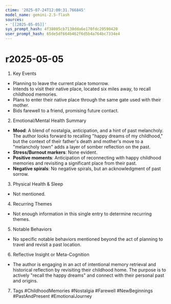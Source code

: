 ```yaml
---
ctime: '2025-07-24T12:00:31.766845'
model_name: gemini-2.5-flash
sources:
- '[[2025-05-05]]'
sys_prompt_hash: 4f38005cb7130dda6e170fdc29590420
user_prompt_hash: 65de5df664b462f6d5b4a764bc7334e4
---
```

# r2025-05-05

1. Key Events
*   Planning to leave the current place tomorrow.
*   Intends to visit their native place, located six miles away, to recall childhood memories.
*   Plans to enter their native place through the same gate used with their mother.
*   Bids farewell to a friend, promising future contact.

2. Emotional/Mental Health Summary
*   **Mood**: A blend of nostalgia, anticipation, and a hint of past melancholy. The author looks forward to recalling "happy dreams of my childhood," but the context of their father's death and mother's move to a "melancholy town" adds a layer of somber reflection on the past.
*   **Stress/Burnout markers**: None evident.
*   **Positive moments**: Anticipation of reconnecting with happy childhood memories and revisiting a significant place from their past.
*   **Negative spirals**: No negative spirals, but an acknowledgment of past sorrow.

3. Physical Health & Sleep
*   Not mentioned.

4. Recurring Themes
*   Not enough information in this single entry to determine recurring themes.

5. Notable Behaviors
*   No specific notable behaviors mentioned beyond the act of planning to travel and revisit a past location.

6. Reflective Insight or Meta-Cognition
*   The author is engaging in an act of intentional memory retrieval and historical reflection by revisiting their childhood home. The purpose is to actively "recall the happy dreams" and connect with their personal past and origins.

7. Tags
#ChildhoodMemories #Nostalgia #Farewell #NewBeginnings #PastAndPresent #EmotionalJourney